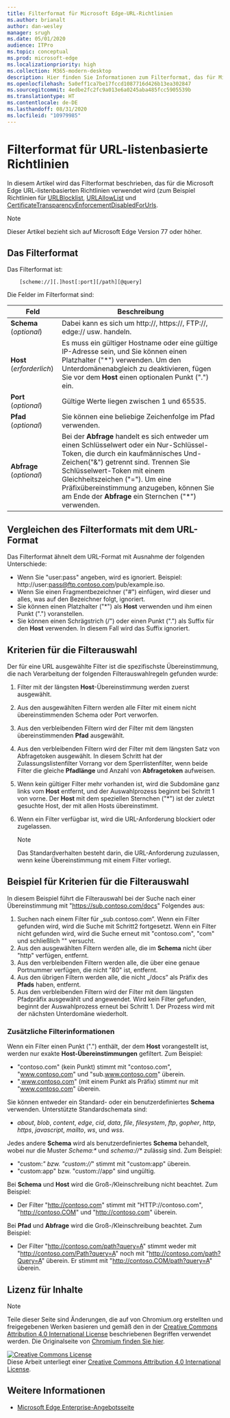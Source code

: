 ```yaml
---
title: Filterformat für Microsoft Edge-URL-Richtlinien
ms.author: brianalt
author: dan-wesley
manager: srugh
ms.date: 05/01/2020
audience: ITPro
ms.topic: conceptual
ms.prod: microsoft-edge
ms.localizationpriority: high
ms.collection: M365-modern-desktop
description: Hier finden Sie Informationen zum Filterformat, das für Microsoft Edge URLBlocklist- und URLAllowlist-Richtlinien verwendet wird.
ms.openlocfilehash: 5a0eff1ca7be17fccd1087716d426b13ea302847
ms.sourcegitcommit: 4edbe2fc2fc9a013e6a0245aba485fcc5905539b
ms.translationtype: HT
ms.contentlocale: de-DE
ms.lasthandoff: 08/31/2020
ms.locfileid: "10979985"
---
```

# Filterformat für URL-listenbasierte Richtlinien

In diesem Artikel wird das Filterformat beschrieben, das für die Microsoft Edge URL-listenbasierten Richtlinien verwendet wird (zum Beispiel Richtlinien für [URLBlocklist](microsoft-edge-policies.md#urlblocklist), [URLAllowList](microsoft-edge-policies.md#urlallowlist) und [CertificateTransparencyEnforcementDisabledForUrls](microsoft-edge-policies.md#certificatetransparencyenforcementdisabledforurls).

> [!NOTE]
> Dieser Artikel bezieht sich auf Microsoft Edge Version 77 oder höher.

##  <a name="the-filter-format"></a>Das Filterformat

Das Filterformat ist:

```
    [scheme://][.]host[:port][/path][@query]
```

Die Felder im Filterformat sind:

| Feld | Beschreibung |
| --- | --- |
| **Schema** (*optional*) | Dabei kann es sich um http://, https://, FTP://, edge:// usw. handeln. |
| **Host** (*erforderlich*) | Es muss ein gültiger Hostname oder eine gültige IP-Adresse sein, und Sie können einen Platzhalter ("\*") verwenden. Um den Unterdomänenabgleich zu deaktivieren, fügen Sie vor dem **Host** einen optionalen Punkt (".") ein. |
| **Port** (*optional*) | Gültige Werte liegen zwischen 1 und 65535. |
| **Pfad** (*optional*) | Sie können eine beliebige Zeichenfolge im Pfad verwenden. |
| **Abfrage** (*optional*) | Bei der **Abfrage** handelt es sich entweder um einen Schlüsselwert oder ein Nur-Schlüssel-Token, die durch ein kaufmännisches Und-Zeichen("&") getrennt sind. Trennen Sie Schlüsselwert-Token mit einem Gleichheitszeichen ("="). Um eine Präfixübereinstimmung anzugeben, können Sie am Ende der **Abfrage** ein Sternchen ("\*") verwenden. |

##  <a name="comparing-the-filter-format-to-the-url-format"></a>Vergleichen des Filterformats mit dem URL-Format

Das Filterformat ähnelt dem URL-Format mit Ausnahme der folgenden Unterschiede:

- Wenn Sie "user:pass" angeben, wird es ignoriert. Beispiel: http://user:pass@ftp.contoso.com/pub/example.iso.
- Wenn Sie einen Fragmentbezeichner ("#") einfügen, wird dieser und alles, was auf den Bezeichner folgt, ignoriert.
- Sie können einen Platzhalter ("*") als **Host** verwenden und ihm einen Punkt (".") voranstellen.
- Sie können einen Schrägstrich (/") oder einen Punkt (".") als Suffix für den **Host** verwenden. In diesem Fall wird das Suffix ignoriert.

##  <a name="filter-selection-criteria"></a>Kriterien für die Filterauswahl

Der für eine URL ausgewählte Filter ist die spezifischste Übereinstimmung, die nach Verarbeitung der folgenden Filterauswahlregeln gefunden wurde:

1. Filter mit der längsten **Host**-Übereinstimmung werden zuerst ausgewählt.
2. Aus den ausgewählten Filtern werden alle Filter mit einem nicht übereinstimmenden Schema oder Port verworfen.
3. Aus den verbleibenden Filtern wird der Filter mit dem längsten übereinstimmenden **Pfad** ausgewählt.
4. Aus den verbleibenden Filtern wird der Filter mit dem längsten Satz von Abfragetoken ausgewählt. In diesem Schritt hat der Zulassungslistenfilter Vorrang vor dem Sperrlistenfilter, wenn beide Filter die gleiche **Pfadlänge** und Anzahl von **Abfragetoken** aufweisen.
5. Wenn kein gültiger Filter mehr vorhanden ist, wird die Subdomäne ganz links vom **Host** entfernt, und der Auswahlprozess beginnt bei Schritt 1 von vorne. Der **Host** mit dem speziellen Sternchen ("*") ist der zuletzt gesuchte Host, der mit allen Hosts übereinstimmt.
6. Wenn ein Filter verfügbar ist, wird die URL-Anforderung blockiert oder zugelassen.

   >[!NOTE]
   >Das Standardverhalten besteht darin, die URL-Anforderung zuzulassen, wenn keine Übereinstimmung mit einem Filter vorliegt.

##  <a name="example-filter-selection-criteria"></a>Beispiel für Kriterien für die Filterauswahl

In diesem Beispiel führt die Filterauswahl bei der Suche nach einer Übereinstimmung mit "https://sub.contoso.com/docs" Folgendes aus:

1. Suchen nach einem Filter für „sub.contoso.com”. Wenn ein Filter gefunden wird, wird die Suche mit Schritt2 fortgesetzt. Wenn ein Filter nicht gefunden wird, wird die Suche erneut mit "contoso.com", "com" und schließlich "" versucht.
2. Aus den ausgewählten Filtern werden alle, die im **Schema** nicht über "http" verfügen, entfernt.
3. Aus den verbleibenden Filtern werden alle, die über eine genaue Portnummer verfügen, die nicht "80" ist, entfernt.
4. Aus den übrigen Filtern werden alle, die nicht „/docs” als Präfix des **Pfads** haben, entfernt.
5. Aus den verbleibenden Filtern wird der Filter mit dem längsten Pfadpräfix ausgewählt und angewendet. Wird kein Filter gefunden, beginnt der Auswahlprozess erneut bei Schritt 1. Der Prozess wird mit der nächsten Unterdomäne wiederholt.

###  <a name="additional-filter-information"></a>Zusätzliche Filterinformationen

Wenn ein Filter einen Punkt (".") enthält, der dem **Host** vorangestellt ist, werden nur exakte **Host-Übereinstimmungen** gefiltert. Zum Beispiel:

- "contoso.com" (kein Punkt) stimmt mit "contoso.com", "www.contoso.com" und "sub.www.contoso.com" überein.
- ".www.contoso.com" (mit einem Punkt als Präfix) stimmt nur mit "www.contoso.com" überein.

Sie können entweder ein Standard- oder ein benutzerdefiniertes **Schema** verwenden. Unterstützte Standardschemata sind:

- _about_, _blob_, _content_, _edge_, _cid_, _data_, _file_, _filesystem_, _ftp_, _gopher_, _http_, _https_, _javascript_, _mailto_, _ws_, und _wss_.

Jedes andere **Schema** wird als benutzerdefiniertes **Schema** behandelt, wobei nur die Muster _Schema:*_ und _schema://*_ zulässig sind. Zum Beispiel:

- "custom:*" bzw. "custom://*" stimmt mit "custom:app" überein.
- "custom:app" bzw. "custom://app" sind ungültig.

Bei **Schema** und **Host** wird die Groß-/Kleinschreibung nicht beachtet. Zum Beispiel:

- Der Filter "http://contoso.com" stimmt mit "HTTP://contoso.com", "http://contoso.COM" und "http://contoso.com" überein.

Bei **Pfad** und **Abfrage** wird die Groß-/Kleinschreibung beachtet. Zum Beispiel:

- Der Filter "http://contoso.com/path?query=A" stimmt weder mit "http://contoso.com/Path?query=A" noch mit "http://contoso.com/path?Query=A" überein. Er stimmt mit "http://contoso.COM/path?query=A" überein.

##  <a name="content-license"></a>Lizenz für Inhalte

> [!NOTE]
> Teile dieser Seite sind Änderungen, die auf von Chromium.org erstellten und freigegebenen Werken basieren und gemäß den in der [Creative Commons Attribution 4.0 International License](http://creativecommons.org/licenses/by/4.0/) beschriebenen Begriffen verwendet werden. Die Originalseite von [Chromium finden Sie hier](https://www.chromium.org/administrators/url-blacklist-filter-format).
  
<a rel="license" href="http://creativecommons.org/licenses/by/4.0/"><img alt="Creative Commons License" style="border-width:0" src="https://i.creativecommons.org/l/by/4.0/88x31.png" /></a><br />Diese Arbeit unterliegt einer <a rel="license" href="http://creativecommons.org/licenses/by/4.0/">Creative Commons Attribution 4.0 International License</a>.

##  <a name="additional-information"></a>Weitere Informationen

- [Microsoft Edge Enterprise-Angebotsseite](https://aka.ms/EdgeEnterprise)
